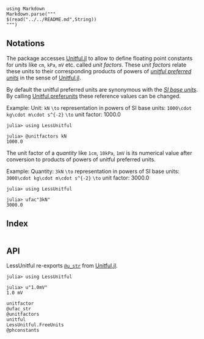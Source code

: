 ```@eval
using Markdown
Markdown.parse("""
$(read("../../README.md",String))
""")
```

## Notations

The package accesses [Unitful.jl](https://github.com/PainterQubits/Unitful.jl) to allow to define floating point constants for *units* like `cm`, `kPa`, `mV` etc. called *unit factors*. These *unit factors* relate these units to their corresponding products of powers of  [*unitful preferred units*](https://painterqubits.github.io/Unitful.jl/stable/conversion/#Unitful.upreferred) in the sense of [Unitful.jl](https://github.com/PainterQubits/Unitful.jl). 

By default the unitful preferred units are synonymous with the [*SI base units*](https://www.nist.gov/pml/owm/metric-si/si-units). By calling [Unitful.preferunits](https://painterqubits.github.io/Unitful.jl/stable/conversion/#Unitful.preferunits) these reference values can be changed.




Example: Unit: `kN` ``\to`` representation in powers of SI base units: ``1000\cdot kg\cdot m\cdot s^{-2}`` 
``\to`` unit factor: 1000.0

```jldoctest
julia> using LessUnitful

julia> @unitfactors kN
1000.0
```



The unit factor  of a *quantity* like  `1cm`, `10kPa`, `1mV` is its numerical value  after conversion to products of powers of unitful preferred units.


Example: Quantity: `3kN` ``\to`` representation in powers of SI base units: ``3000\cdot kg\cdot m\cdot s^{-2}`` 
``\to`` unit factor: 3000.0

```jldoctest
julia> using LessUnitful

julia> ufac"3kN"
3000.0
```



## Index
```@index
```


## API

LessUnitful re-exports [`@u_str`](https://painterqubits.github.io/Unitful.jl/stable/manipulations/#Unitful.@u_str) from  [Unitful.jl](https://github.com/PainterQubits/Unitful.jl).

```jldoctest ustr
julia> using LessUnitful

julia> u"1.0mV"
1.0 mV
```

```@docs
unitfactor
@ufac_str
@unitfactors
unitful
LessUnitful.FreeUnits
@phconstants
``` 







